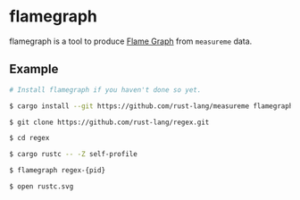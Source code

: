 # flamegraph

flamegraph is a tool to produce [Flame Graph](https://github.com/brendangregg/FlameGraph) from `measureme` data.

## Example

```bash
# Install flamegraph if you haven't done so yet.

$ cargo install --git https://github.com/rust-lang/measureme flamegraph

$ git clone https://github.com/rust-lang/regex.git

$ cd regex

$ cargo rustc -- -Z self-profile

$ flamegraph regex-{pid}

$ open rustc.svg
```
